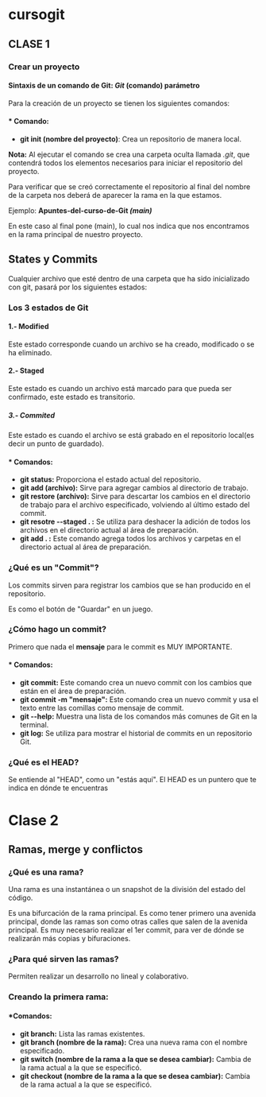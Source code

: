 # cursogit
## CLASE 1
### Crear un proyecto
#### Sintaxis de un comando de Git: *Git* (comando) parámetro
Para la creación de un proyecto se tienen los siguientes comandos: 


 #### \* Comando:
- **git init (nombre del proyecto)**: Crea un repositorio de manera local.

**Nota:** Al ejecutar el comando se crea una carpeta oculta llamada *.git*, que contendrá todos los elementos necesarios para iniciar el repositorio del proyecto.

Para verificar que se creó correctamente el repositorio al final del nombre de la carpeta nos deberá de aparecer la rama en la que estamos.

Ejemplo: 
**Apuntes-del-curso-de-Git *(main)***

En este caso al final pone (main), lo cual nos indica que nos encontramos en la rama principal de nuestro proyecto.

## States y Commits
Cualquier archivo que esté dentro de una carpeta que ha sido inicializado con git, pasará por los siguientes estados:
### Los 3 estados de Git
#### 1.-  Modified
Este estado corresponde cuando un archivo se ha creado, modificado o se ha eliminado.
#### 2.- Staged
Este estado es cuando un archivo está marcado para que pueda ser confirmado, este estado es transitorio.
##### 3.- Commited
Este estado es cuando el archivo se está grabado en el repositorio local(es decir un punto de guardado).

#### \* Comandos:
- **git status:** Proporciona el estado actual del repositorio.
- **git add (archivo):** Sirve para agregar cambios al directorio de trabajo.
- **git restore (archivo):** Sirve para descartar los cambios en el directorio de trabajo para el archivo especificado, volviendo al último estado del commit.
- **git resotre --staged . :** Se utiliza para deshacer la adición de todos los archivos en el directorio actual al área de preparación.
- **git add . :** Este comando agrega todos los archivos y carpetas en el directorio actual al área de preparación.

### ¿Qué es un "Commit"?
Los commits sirven para registrar los cambios que se han producido en el repositorio.

Es como el botón de "Guardar" en un juego.

### ¿Cómo hago un commit?
Primero que nada el **mensaje** para le commit es MUY IMPORTANTE.
#### \* Comandos:
- **git commit:**  Este comando crea un nuevo commit con los cambios que están en el área de preparación.
- **git commit -m "mensaje":** Este comando crea un nuevo commit y usa el texto entre las comillas como mensaje de commit.
- **git --help:** Muestra una lista de los comandos más comunes de Git en la terminal.
- **git log:** Se utiliza para mostrar el historial de commits en un repositorio Git.

### ¿Qué es el HEAD?
Se entiende al "HEAD", como un "estás aquí".
El HEAD es un puntero que te indica en dónde te encuentras

# Clase 2
## Ramas, merge y conflictos
### ¿Qué es una rama?
Una rama es una instantánea o un snapshot de la división del estado del código.

Es una bifurcación de la rama principal.
Es como tener primero una avenida principal, donde las ramas son como otras calles que salen de la avenida principal.
Es muy necesario realizar el 1er commit, para ver de dónde se realizarán más copias y bifuraciones.

### ¿Para qué sirven las ramas?
Permiten realizar un desarrollo no lineal y colaborativo.

### Creando la primera rama:
#### \*Comandos:
- **git branch:** Lista las ramas existentes.
- **git branch (nombre de la rama):** Crea una nueva rama con el nombre especificado.
- **git switch (nombre de la rama a la que se desea cambiar):** Cambia de la rama actual a la que se especificó.
- **git checkout (nombre de la rama a la que se desea cambiar):** Cambia de la rama actual a la que se especificó.

